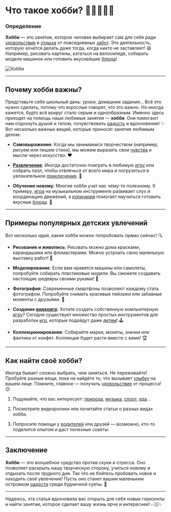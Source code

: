 # **Что такое хобби?** 🎨🚴‍♀️🏌️‍♂️

### Определение

**Хобби** — это занятие, которое человек выбирает сам для себя ради [удовольствия](Счастье.md) и [отдыха](Отдых.md) от повседневных [забот](Семья.md). Это деятельность, которую хочется делать даже тогда, когда никто не заставляет! 😄 Например, рисовать картины, кататься на велосипеде, собирать модели машинок или готовить вкуснейшие [блюда](Еда.md)!

![Хобби](https://github.com/MaratS2435/2025_kidbook/blob/generator/WORK/life/happiness/pictures/%D1%85%D0%BE%D0%B1%D0%B1%D0%B8.png)

---

## Почему хобби важны?

Представьте себе школьный день: уроки, домашние задания... Всё это нужно сделать, потому что взрослые говорят, что это важно. Но иногда кажется, будто всё вокруг стало серым и однообразным. Именно здесь приходят на помощь наши любимые занятия — **хобби**. Они помогают нам отдохнуть душой и телом, почувствовать [радость](Улыбка.md) и вдохновение! ✨ Вот несколько важных вещей, которые приносят занятия любимым делом:

- **Самовыражение**: Когда мы занимаемся творчеством (например, рисуем или пишем стихи), мы можем выразить свои [чувства](Любовь.md) и мысли через искусство. ❤️
  
- **[Развлечение](Игры.md)**: Иногда достаточно поиграть в любимую [игру](Игры.md) или собрать пазл, чтобы отвлечься от всего мира и погрузиться в увлекательное [приключение](Путешествия.md). 🧩
  
- **Обучение новому**: Многие хобби учат нас чему-то полезному. К примеру, [игра](Игры.md) на музыкальном инструменте развивает слух и координацию движений, а [кулинария](Еда.md) помогает научиться готовить вкусные [блюда](Еда.md). 💪

---

## Примеры популярных детских увлечений

Вот несколько идей, какие хобби можно попробовать прямо сейчас! 🔍

- **Рисование и живопись**: Рисовать можно дома красками, карандашами или фломастерами. Можно устроить свою маленькую выставку работ! 🎨

- **Моделирование**: Если вам нравятся машины или самолеты, попробуйте собирать пластиковые модели. Вы сможете создавать настоящие шедевры своими руками! 🛫

- **Фотография**: Современные смартфоны позволяют каждому стать фотографом. Попробуйте снимать красивые пейзажи или забавные моменты с друзьями. 📸

- **Создание [видеоигр](Игры.md)**: Хотите создать собственную компьютерную [игру](Игры.md)? Сегодня существует множество простых инструментов для разработки [игр](Игры.md), которые подойдут даже [детям](Семья.md)! 🕹️

- **Коллекционирование**: Собирайте марки, монеты, значки или фантики от конфет. Коллекция будет расти вместе с вами! 🏆

---

## Как найти своё хобби?

Иногда бывает сложно выбрать, чем заняться. Не переживайте! Пробуйте разные вещи, пока не найдёте то, что вызывает [улыбку](Улыбка.md) на вашем лице. Помните, главное — получать [удовольствие](Счастье.md) от процесса! 😊

1. Подумайте, что вас интересует: [природа](Природа.md), [музыка](Музыка.md), [спорт](Спорт.md), [еда](Еда.md)...
   
2. Посмотрите видеоролики или почитайте статьи о разных видах хобби.
   
3. Попросите помощи у [родителей](Семья.md) или друзей — возможно, кто-то поделится опытом и даст полезные советы.

---

## Заключение

**Хобби** — это волшебное средство против скуки и стресса. Оно позволяет раскрыть нашу творческую сторону, учиться новому и отдыхать после трудного дня. Так что не бойтесь пробовать новое и находить своё увлечение! Пусть оно станет вашим маленьким островком [радости](Улыбка.md) среди будничной суеты. 🌈

---

Надеюсь, эта статья вдохновила вас открыть для себя новые горизонты и найти занятие, которое сделает вашу жизнь ярче и интереснее! 👉🏽✨